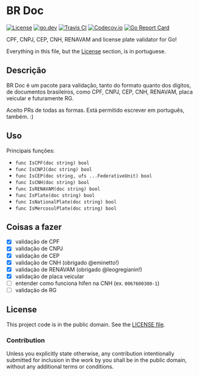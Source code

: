 # BR Doc

[![License][badge-1-img]][badge-1-link]
[![go.dev][badge-2-img]][badge-2-link]
[![Travis CI][badge-3-img]][badge-3-link]
[![Codecov.io][badge-4-img]][badge-4-link]
[![Go Report Card][badge-5-img]][badge-5-link]

CPF, CNPJ, CEP, CNH, RENAVAM and license plate validator for Go!

Everything in this file, but the [License](#license) section, is in portuguese.

## Descrição

BR Doc é um pacote para validação, tanto do formato quanto dos dígitos, de
documentos brasileiros, como CPF, CNPJ, CEP, CNH, RENAVAM, placa veicular e
futuramente RG.

Aceito PRs de todas as formas. Está permitido escrever em português, também. :)

## Uso

Principais funções:

- `func IsCPF(doc string) bool`
- `func IsCNPJ(doc string) bool`
- `func IsCEP(doc string, ufs ...FederativeUnit) bool`
- `func IsCNH(doc string) bool`
- `func IsRENAVAM(doc string) bool`
- `func IsPlate(doc string) bool`
- `func IsNationalPlate(doc string) bool`
- `func IsMercosulPlate(doc string) bool`

## Coisas a fazer

- [x] validação de CPF
- [x] validação de CNPJ
- [x] validação de CEP
- [x] validação de CNH (obrigado @eminetto!)
- [x] validação de RENAVAM (obrigado @leogregianin!)
- [x] validação de placa veicular
- [ ] entender como funciona hífen na CNH (ex. `0067600300-1`)
- [ ] validação de RG

## License

This project code is in the public domain. See the [LICENSE file][1].

### Contribution

Unless you explicitly state otherwise, any contribution intentionally submitted
for inclusion in the work by you shall be in the public domain, without any
additional terms or conditions.

[1]: ./LICENSE

[badge-1-img]: https://img.shields.io/github/license/Nhanderu/brdoc?style=flat-square
[badge-1-link]: https://github.com/Nhanderu/brdoc/blob/master/LICENSE
[badge-2-img]: https://img.shields.io/badge/go.dev-reference-007d9c?style=flat-square&logo=go&logoColor=white
[badge-2-link]: https://pkg.go.dev/github.com/Nhanderu/brdoc
[badge-3-img]: https://img.shields.io/travis/Nhanderu/brdoc?style=flat-square
[badge-3-link]: https://travis-ci.org/Nhanderu/brdoc
[badge-4-img]: https://img.shields.io/codecov/c/gh/Nhanderu/brdoc?style=flat-square
[badge-4-link]: https://codecov.io/gh/Nhanderu/brdoc
[badge-5-img]: https://goreportcard.com/badge/github.com/Nhanderu/brdoc?style=flat-square
[badge-5-link]: https://goreportcard.com/report/github.com/Nhanderu/brdoc
